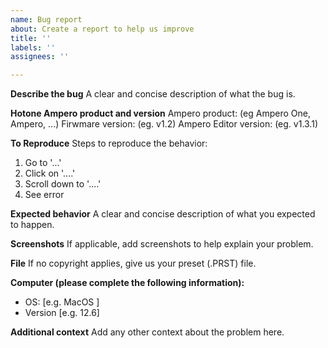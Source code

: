 ```yaml
---
name: Bug report
about: Create a report to help us improve
title: ''
labels: ''
assignees: ''

---
```


**Describe the bug**
A clear and concise description of what the bug is.

**Hotone Ampero product and version**
Ampero product: (eg Ampero One, Ampero, ...)
Firwmare version: (eg. v1.2)
Ampero Editor version: (eg. v1.3.1)

**To Reproduce**
Steps to reproduce the behavior:
1. Go to '...'
2. Click on '....'
3. Scroll down to '....'
4. See error

**Expected behavior**
A clear and concise description of what you expected to happen.

**Screenshots**
If applicable, add screenshots to help explain your problem.

**File**
If no copyright applies, give us your preset (.PRST) file.

**Computer (please complete the following information):**
 - OS: [e.g. MacOS ]
 - Version [e.g. 12.6]

**Additional context**
Add any other context about the problem here.
